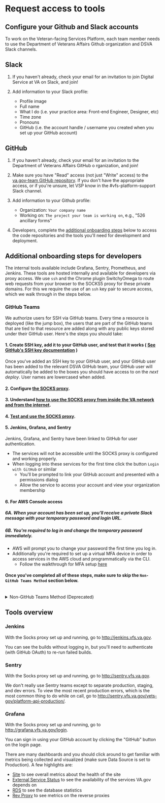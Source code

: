 # Request access to tools

## Configure your Github and Slack accounts

To work on the Veteran-facing Services Platform, each team member needs to use the Department of Veterans Affairs Github organization and DSVA Slack channels.

## Slack
1. If you haven't already, check your email for an invitation to join Digital Service at VA on Slack, and join!

1. Add information to your Slack profile:
    * Profile image
    * Full name
    * What I do (i.e. your practice area: Front-end Engineer, Designer, etc)
    * Time zone
    * Pronouns
    * GitHub (i.e. the account handle / username you created when you set up your GitHub account)

## GitHub

1. If you haven't already, check your email for an invitation to the Department of Veterans Affairs GitHub o rganization, and join!

1. Make sure you have "Read" access (not just "Write" access) to the [va.gov-team GitHub repository](https://github.com/department-of-veterans-affairs/va.gov-team). If you don't have the appropriate access, or if you're unsure, let VSP know in the #vfs-platform-support Slack channel.

1. Add information to your Github profile:
    * Organization: ```Your company name```
    * Working on: ```The project your team is working on```, e.g., "526 ancillary forms"

1. Developers, complete the [additional onboarding steps](#additional-onboarding-steps-for-developers) below to access the code repositories and the tools you'll need for development and deployment.

## Additional onboarding steps for developers

The internal tools available include Grafana, Sentry, Prometheus, and Jenkins. These tools are hosted internally and
available for developers via proxy access. We use `ssh` and the Chrome plugin SwitchyOmega to route web requests from
your browser to the SOCKS5 proxy for these private domains. For this we require the use of an `ssh` key pair to secure access, which we walk through in the steps below.

### GitHub Teams
We authorize users for SSH via GitHub teams.  Every time a resource is deployed (like the jump box), the users that are part of the GitHub teams that are tied to that resource are added along with any public keys stored under their GitHub user.  Here's the steps you should take:

#### 1. Create SSH key, add it to your GitHub user, and test that it works ( [See GitHub's SSH key documentation](https://help.github.com/en/github/authenticating-to-github/connecting-to-github-with-ssh) )

Once you've added an SSH key to your GitHub user, and your GitHub user has been added to the relevant DSVA GitHub team, your GitHub user will automatically be added to the boxes you should have access to on the *next deploy*.  User names are lowercased when added.

#### 2. Configure [the SOCKS proxy](https://github.com/department-of-veterans-affairs/vets.gov-team/blob/master/Practice%20Areas/Engineering/Internal%20Tools.md#configure-the-socks-proxy).

#### 3. Understand [how to use the SOCKS proxy from inside the VA network and from the internet](https://github.com/department-of-veterans-affairs/vets.gov-team/blob/master/Practice%20Areas/Engineering/Internal%20Tools.md#accessing-socks-proxy-from-va-network).

#### 4. [Test and use the SOCKS proxy](https://github.com/department-of-veterans-affairs/vets.gov-team/blob/master/Practice%20Areas/Engineering/Internal%20Tools.md#accessing-socks-proxy-from-the-internet).

#### 5. Jenkins, Grafana, and Sentry

Jenkins, Grafana, and Sentry have been linked to GitHub for user authentication.
* The services will not be accessible until the SOCKS proxy is configured and working properly.
* When logging into these services for the first time click the button `Login with GitHub` or similar
  * You'll be prompted to link your GitHub account and presented with a permissions dialog
  * Allow the service to access your account and view your organization membership

#### 6. For AWS Console access
##### 6A. When your account has been set up, you'll receive a private Slack message with your temporary password and login URL.
##### 6B. You're required to log in and change the temporary password immediately.
* AWS will prompt you to change your password the first time you log in.
* Additionally you're required to set up a virtual MFA device in order to access services in the AWS cloud and programmatically via the CLI.
  * Follow the walkthrough for MFA setup [here](https://github.com/department-of-veterans-affairs/vets.gov-team/blob/master/Practice%20Areas/Engineering/AWS%20Account%20Setup.md#mfa-virtual-device)


#### Once you've completed all of these steps, make sure to skip the `Non-GitHub Teams Method` section below.
<br>
<details>
<summary>Non-GitHub Teams Method (Deprecated)</summary>
<p>

#### 1. Create [new SSH keys](https://github.com/department-of-veterans-affairs/vets.gov-team/blob/master/Practice%20Areas/Engineering/Internal%20Tools.md#create-ssh-public-key).

#### 2. Request that your SSH keys be authorized so that you can use the developer tools such as Jenkins, Grafana, and Sentry.
* File an issue in [va.gov-team repo](https://github.com/department-of-veterans-affairs/va.gov-team).
* Use the issue template `Environment Access Request Template`
  * Follow the template instructions
    * Provide the name of your Contracting Officer's Representative (COR)
    * Provide your name, role, and company
    * Paste the public portion of your ssh key. The template has an example.
    * Grant AWS Console Access? Yes or No.
  * Tag group `@department-of-veterans-affairs/vsp-operations` to review
  * Monitor the issue for updates and respond to any questions from the operations group.
  * Occasionally operations will need to reach out via Slack for additional information.

#### 3. When your key has been added, the Github issue will be closed. This will send a notification to you. This is your signal that you can continue to the next step.

#### 4. Configure [the SOCKS proxy](https://github.com/department-of-veterans-affairs/vets.gov-team/blob/master/Practice%20Areas/Engineering/Internal%20Tools.md#configure-the-socks-proxy).

#### 5. Understand [how to use the SOCKS proxy from inside the VA network and from the internet](https://github.com/department-of-veterans-affairs/vets.gov-team/blob/master/Practice%20Areas/Engineering/Internal%20Tools.md#accessing-socks-proxy-from-va-network).

#### 6. [Test and use the SOCKS proxy](https://github.com/department-of-veterans-affairs/vets.gov-team/blob/master/Practice%20Areas/Engineering/Internal%20Tools.md#accessing-socks-proxy-from-the-internet).

#### 7. Jenkins, Grafana, and Sentry

Jenkins, Grafana, and Sentry have been linked to GitHub for user authentication.
* The services will not be accessible until the SOCKS proxy is configured and working properly.
* When logging into these services for the first time click the button `Login with GitHub` or similar
  * You'll be prompted to link your GitHub account and presented with a permissions dialog
  * Allow the service to access your account and view your organization membership

#### 8. For AWS Console access
##### 8A. When your account has been set up, you'll receive a private Slack message with your temporary password and login URL.
##### 8B. You're required to log in and change the temporary password immediately.
* AWS will prompt you to change your password the first time you log in.
* Additionally you're required to set up a virtual MFA device in order to access services in the AWS cloud and programmatically via the CLI.
  * Follow the walkthrough for MFA setup [here](https://github.com/department-of-veterans-affairs/vets.gov-team/blob/master/Practice%20Areas/Engineering/AWS%20Account%20Setup.md#mfa-virtual-device)
</p></details>

## Tools overview

### Jenkins

With the Socks proxy set up and running, go to http://jenkins.vfs.va.gov.

You can see the builds without logging in, but you'll need to authenticate (with GitHub OAuth) to re-run failed builds.

### Sentry

With the Socks proxy set up and running, go to http://sentry.vfs.va.gov.

We don't really use Sentry teams except to separate production, staging, and dev errors. To view the most recent production errors, which is the most common thing to do while on call, go to http://sentry.vfs.va.gov/vets-gov/platform-api-production/.

### Grafana
With the Socks proxy set up and running, go to http://grafana.vfs.va.gov/login.

You can sign in using your GitHub account by clicking the "GitHub" button on the login page.

There are many dashboards and you should click around to get familiar with metrics being collected and visualized (make sure Data Source is set to Production). A few highlights are:

- [Site](http://grafana.vfs.va.gov/dashboard/db/site) to see overall metrics about the health of the site
- [External Service Status](http://grafana.vfs.va.gov/dashboard/db/external-service-status) to see the availability of the services VA.gov depends on
- [RDS](http://grafana.vfs.va.gov/dashboard/db/rds) to see the database statistics
- [Rev Proxy](http://grafana.vfs.va.gov/dashboard/db/revproxy) to see metrics on the reverse proxies
